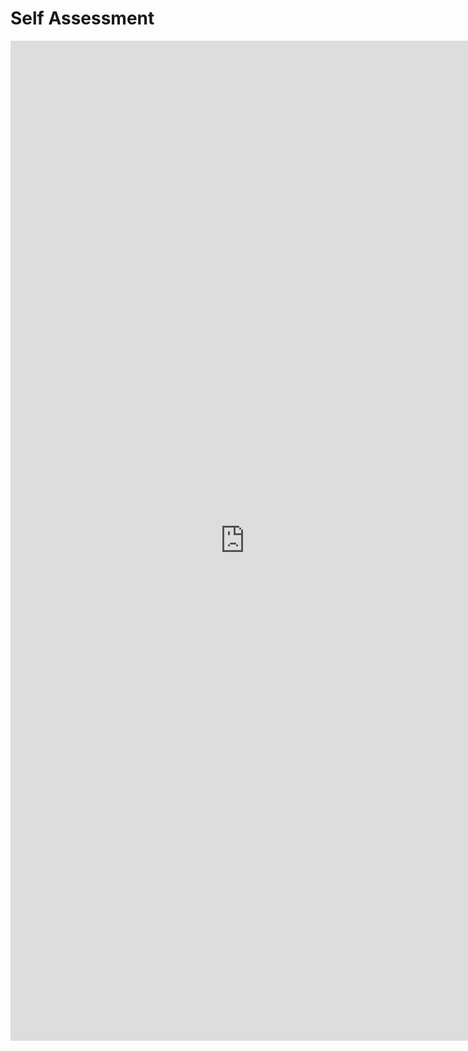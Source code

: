 # Self Assessment

<iframe src="https://goo.gl/MnVmeM" width="750" height="1600" frameborder="0"
marginheight="0" marginwidth="0">Loading...</iframe>

